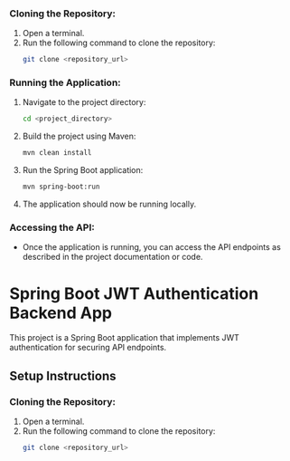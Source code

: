 ### Cloning the Repository:
1. Open a terminal.
2. Run the following command to clone the repository:
   ```sh
   git clone <repository_url>
   ```

### Running the Application:
1. Navigate to the project directory:
   ```sh
   cd <project_directory>
   ```
2. Build the project using Maven:
   ```sh
   mvn clean install
   ```
3. Run the Spring Boot application:
   ```sh
   mvn spring-boot:run
   ```
4. The application should now be running locally.

### Accessing the API:
- Once the application is running, you can access the API endpoints as described in the project documentation or code.



# Spring Boot JWT Authentication Backend App

This project is a Spring Boot application that implements JWT authentication for securing API endpoints.

## Setup Instructions

### Cloning the Repository:
1. Open a terminal.
2. Run the following command to clone the repository:
   ```sh
   git clone <repository_url>


